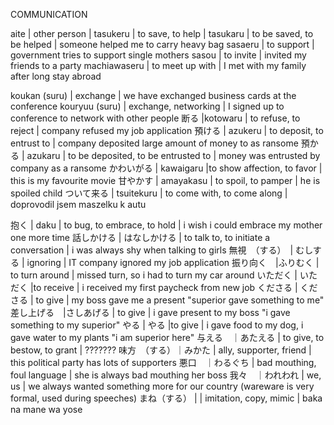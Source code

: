 COMMUNICATION

aite | other person |
tasukeru | to save, to help |
tasukaru | to be saved, to be helped | someone helped me to carry heavy bag
sasaeru | to support | government tries to support single mothers
sasou | to invite | invited my friends to a party
machiawaseru | to meet up with | I met with my family after long stay abroad

koukan (suru) | exchange | we have exchanged business cards at the conference
kouryuu (suru) | exchange, networking | I signed up to conference to network with other people
断る |kotowaru | to refuse, to reject | company refused my job application
預ける | azukeru | to deposit, to entrust to | company deposited large amount of money to as ransome
預かる | azukaru | to be deposited, to be entrusted to | money was entrusted by company as a ransome
かわいがる | kawaigaru |to show affection, to favor | this is my favourite movie
甘やかす | amayakasu | to spoil, to pamper | he is spoiled child
ついて来る | tsuitekuru | to come with, to come along | doprovodil jsem maszelku k autu

抱く | daku | to bug, to embrace, to hold | i wish i could embrace my mother one more time
話しかける | はなしかける | to talk to, to initiate a conversation | i was always shy when talking to girls
無視　（する）　| むしする | ignoring | IT company ignored my job application
振り向く　|ふりむく | to turn around | missed turn, so i had to turn my car around
いただく | いただく |to receive | i received my first paycheck from new job
くださる | くださる | to give | my boss gave me a present   "superior gave something to me"
差し上げる　|さしあげる | to give | i gave present to my boss "i gave something to my superior"
やる | やる |to give | i gave food to my dog, i gave water to my plants "i am superior here"
与える　｜あたえる | to give, to bestow, to grant | ???????
味方　（する）｜みかた | ally, supporter, friend | this political party has lots of supporters
悪口　｜わるぐち | bad mouthing, foul language | she is always bad mouthing her boss
我々　｜われわれ | we, us | we always wanted something more for our country (wareware is very formal, used during speeches)
まね（する） | | imitation, copy, mimic | baka na mane wa yose
